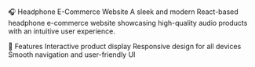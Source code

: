 🎧 Headphone E-Commerce Website
A sleek and modern React-based headphone e-commerce website showcasing high-quality audio products with an intuitive user experience.

🚀 Features
Interactive product display
Responsive design for all devices
Smooth navigation and user-friendly UI